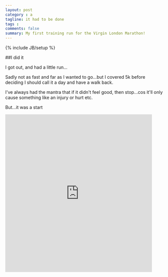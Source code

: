 ```yaml
---
layout: post
category : a
tagline: it had to be done
tags : 
comments: false
summary: My first training run for the Virgin London Marathon!
---
```


{% include JB/setup %}

##I did it

I got out, and had a little run...

Sadly not as fast and far as I wanted to go...but I covered 5k before deciding I should call it a day and have a walk back.

I've always had the mantra that if it didn't feel good, then stop...cos it'll only cause something like an injury or hurt etc.

But...it was a start

<iframe src='https://connect.garmin.com/activity/embed/993611595' width='465' height='500' frameborder='0'></iframe>